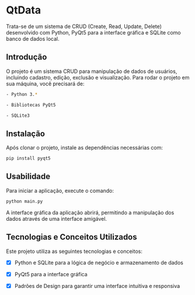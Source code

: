 # QtData
Trata-se de um sistema de CRUD (Create, Read, Update, Delete) desenvolvido com Python, PyQt5 para a interface gráfica e SQLite como banco de dados local.

## Introdução
O projeto é um sistema CRUD para manipulação de dados de usuários, incluindo cadastro, edição, exclusão e visualização. Para rodar o projeto em sua máquina, você precisará de:
```bash
- Python 3.*
```
```bash
- Bibliotecas PyQt5
```
```bash
- SQLite3
```

## Instalação
Após clonar o projeto, instale as dependências necessárias com:
```bash
pip install pyqt5
```

## Usabilidade
Para iniciar a aplicação, execute o comando:
```bash
python main.py
```
A interface gráfica da aplicação abrirá, permitindo a manipulação dos dados através de uma interface amigável.

## Tecnologias e Conceitos Utilizados
Este projeto utiliza as seguintes tecnologias e conceitos:
- [x] Python e SQLite para a lógica de negócio e armazenamento de dados
- [x] PyQt5 para a interface gráfica
- [x] Padrões de Design para garantir uma interface intuitiva e responsiva


